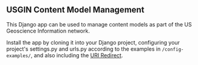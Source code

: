 ## USGIN Content Model Management
This Django app can be used to manage content models as part of the US Geoscience Information network.

Install the app by cloning it into your Django project, configuring your project's settings.py and urls.py according to the examples in `/config-examples/`, and also including the [URI Redirect](https://github.com/usgin/uriredirect/).
